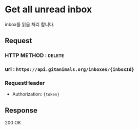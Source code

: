 # Get all unread inbox

inbox를 읽음 처리 합니다.

## Request
### HTTP METHOD : `DELETE`
### url : `https://api.gitanimals.org/inboxes/{inboxId}`
### RequestHeader
- Authorization: `{token}`

## Response
200 OK
